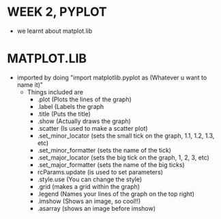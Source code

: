 # WEEK 2, PYPLOT
- we learnt about matplot.lib

# MATPLOT.LIB
- imported by doing "import matplotlib.pyplot as (Whatever u want to name it)"
  - Things included are
    - .plot (Plots the lines of the graph)
    - .label (Labels the graph
    - .title (Puts the title)
    - .show (Actually draws the graph)
    - .scatter (Is used to make a scatter plot)
    - .set_minor_locator (sets the small tick on the graph, 1.1, 1.2, 1.3, etc)
    - .set_minor_formatter (sets the name of the tick)
    - .set_major_locator (sets the big tick on the graph, 1, 2, 3, etc)
    - .set_major_formatter (sets the name of the big ticks)
    - rcParams.update (is used to set parameters)
    - .style.use (You can change the style)
    - .grid (makes a grid within the graph)
    - .legend (Names your lines of the graph on the top right)
    - .imshow (Shows an image, so cool!!)
    - .asarray (shows an image before imshow) 

